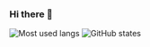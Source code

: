 ### Hi there 👋

![Most used langs](https://github-readme-stats.vercel.app/api/top-langs/?username=kansetsu7&layout=compact&theme=radical)
![GitHub states](https://github-readme-stats.vercel.app/api?username=kansetsu7&theme=jolly)

<!--
**kansetsu7/kansetsu7** is a ✨ _special_ ✨ repository because its `README.md` (this file) appears on your GitHub profile.

Here are some ideas to get you started:

- 🔭 I’m currently working on ...
- 🌱 I’m currently learning ...
- 👯 I’m looking to collaborate on ...
- 🤔 I’m looking for help with ...
- 💬 Ask me about ...
- 📫 How to reach me: ...
- 😄 Pronouns: ...
- ⚡ Fun fact: ...
-->
